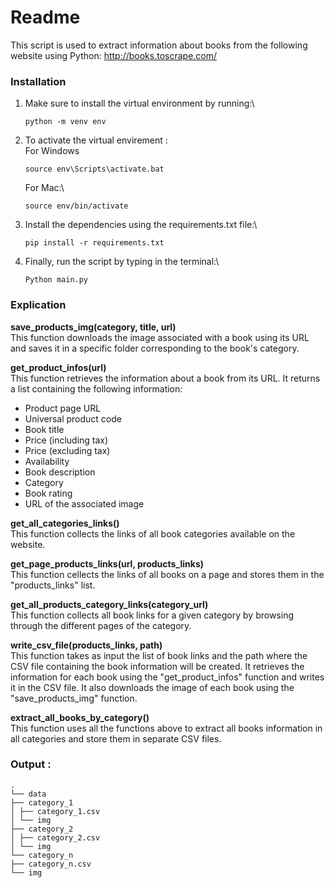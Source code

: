 # Readme

This script is used to extract information about books from the following website using Python:
http://books.toscrape.com/

### Installation

1. Make sure to install the virtual environment by running:\
   ```
   python -m venv env
   ```
2. To activate the virtual envirement :\
   For Windows
   ```
   source env\Scripts\activate.bat
   ```
   For Mac:\
   ```
   source env/bin/activate
   ```
3. Install the dependencies using the requirements.txt file:\
   ```
   pip install -r requirements.txt
   ```
4. Finally, run the script by typing in the terminal:\
   ```
   Python main.py
   ```

### Explication

**save_products_img(category, title, url)**\
This function downloads the image associated with a book using its URL and saves it in a specific folder corresponding to the book's category.

**get_product_infos(url)**\
This function retrieves the information about a book from its URL. It returns a list containing the following information:

- Product page URL
- Universal product code
- Book title
- Price (including tax)
- Price (excluding tax)
- Availability
- Book description
- Category
- Book rating
- URL of the associated image

**get_all_categories_links()**\
This function collects the links of all book categories available on the website.

**get_page_products_links(url, products_links)**\
This function cellects the links of all books on a page and stores them in the "products_links" list.

**get_all_products_category_links(category_url)**\
This function collects all book links for a given category by browsing through the different pages of the category.

**write_csv_file(products_links, path)**\
This function takes as input the list of book links and the path where the CSV file containing the book information will be created. It retrieves the information for each book using the "get_product_infos" function and writes it in the CSV file. It also downloads the image of each book using the "save_products_img" function.

**extract_all_books_by_category()**\
This function uses all the functions above to extract all books information in all categories and store them in separate CSV files.

### Output :

```
.
└── data
├── category_1
│ ├── category_1.csv
│ └── img
├── category_2
│ ├── category_2.csv
│ └── img
└── category_n
├── category_n.csv
└── img
```
